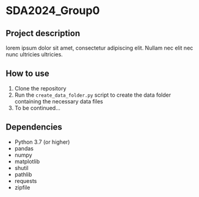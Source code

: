 # SDA2024_Group0

## Project description
lorem ipsum dolor sit amet, consectetur adipiscing elit. Nullam nec elit
nec nunc ultricies ultricies.

## How to use
1. Clone the repository
2. Run the `create_data_folder.py` script to create the data folder containing the necessary data files
3. To be continued...

## Dependencies
* Python 3.7 (or higher)
* pandas
* numpy
* matplotlib
* shutil
* pathlib
* requests
* zipfile